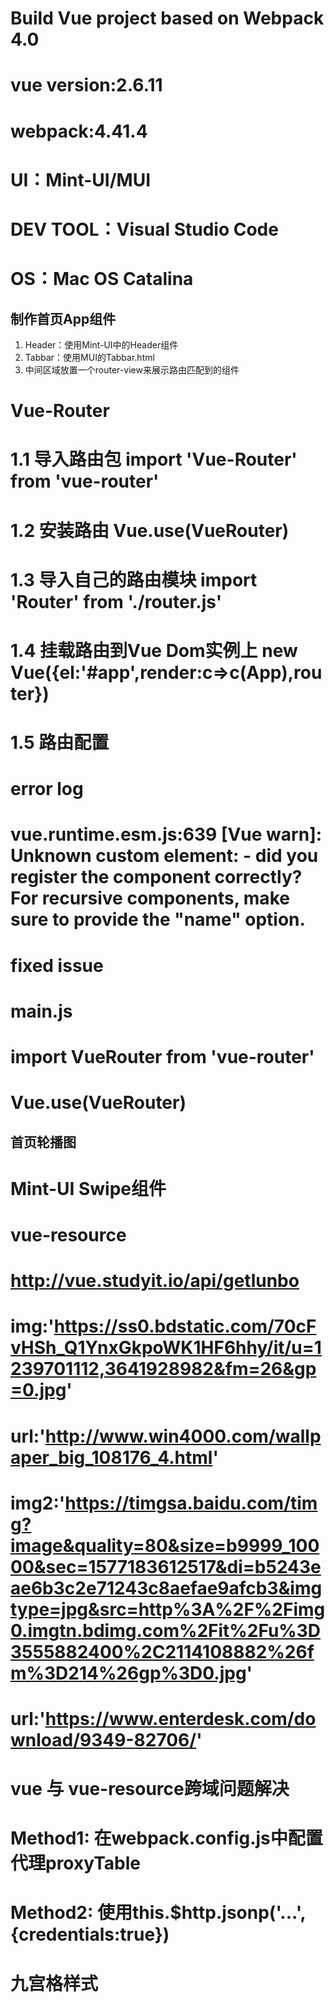 # Build Vue project based on Webpack 4.0

# vue version:2.6.11

# webpack:4.41.4

# UI：Mint-UI/MUI

# DEV TOOL：Visual Studio Code

# OS：Mac OS Catalina

## 制作首页App组件
1. Header：使用Mint-UI中的Header组件
2. Tabbar：使用MUI的Tabbar.html
3. 中间区域放置一个router-view来展示路由匹配到的组件

# Vue-Router

# 1.1 导入路由包 import 'Vue-Router' from 'vue-router'

# 1.2 安装路由 Vue.use(VueRouter)

# 1.3 导入自己的路由模块 import 'Router' from './router.js'

# 1.4 挂载路由到Vue Dom实例上 new Vue({el:'#app',render:c=>c(App),router})

# 1.5 路由配置 <router-link></router-link> <router-view></router-view>

# error log

# vue.runtime.esm.js:639 [Vue warn]: Unknown custom element: <router-view> - did you register the component correctly? For recursive components, make sure to provide the "name" option.

# fixed issue

# main.js

# import VueRouter from 'vue-router'

# Vue.use(VueRouter)

## 首页轮播图

# Mint-UI Swipe组件

# vue-resource

# http://vue.studyit.io/api/getlunbo
# img:'https://ss0.bdstatic.com/70cFvHSh_Q1YnxGkpoWK1HF6hhy/it/u=1239701112,3641928982&fm=26&gp=0.jpg'
# url:'http://www.win4000.com/wallpaper_big_108176_4.html'
# img2:'https://timgsa.baidu.com/timg?image&quality=80&size=b9999_10000&sec=1577183612517&di=b5243eae6b3c2e71243c8aefae9afcb3&imgtype=jpg&src=http%3A%2F%2Fimg0.imgtn.bdimg.com%2Fit%2Fu%3D3555882400%2C2114108882%26fm%3D214%26gp%3D0.jpg'
# url:'https://www.enterdesk.com/download/9349-82706/'
# 

# vue 与 vue-resource跨域问题解决

# Method1: 在webpack.config.js中配置代理proxyTable

# Method2: 使用this.$http.jsonp('...',{credentials:true})

# 九宫格样式
